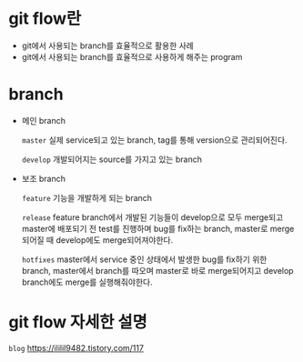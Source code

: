 # git flow란
* git에서 사용되는 branch를 효율적으로 활용한 사례
* git에서 사용되는 branch를 효율적으로 사용하게 해주는 program


# branch
* 메인 branch

	`master` 실제 service되고 있는 branch, tag를 통해 version으로 관리되어진다.

	`develop` 개발되어지는 source를 가지고 있는 branch

* 보조 branch

	`feature` 기능을 개발하게 되는 branch

	`release` feature branch에서 개발된 기능들이 develop으로 모두 merge되고 master에 배포되기 전 test를 진행하며 bug를 fix하는 branch, master로 merge되어질 때 develop에도 merge되어져야한다.

	`hotfixes` master에서 service 중인 상태에서 발생한 bug를 fix하기 위한 branch, master에서 branch를 따오며 master로 바로 merge되어지고 develop branch에도 merge를 실행해줘야한다.

# git flow 자세한 설명
   `blog` https://ililil9482.tistory.com/117
